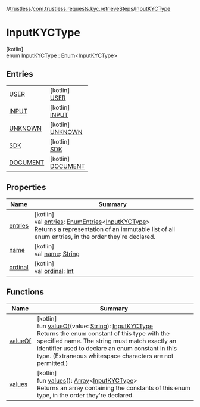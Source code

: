 //[trustless](../../../index.md)/[com.trustless.requests.kyc.retrieveSteps](../index.md)/[InputKYCType](index.md)

# InputKYCType

[kotlin]\
enum [InputKYCType](index.md) : [Enum](https://kotlinlang.org/api/latest/jvm/stdlib/kotlin/-enum/index.html)&lt;[InputKYCType](index.md)&gt;

## Entries

| | |
|---|---|
| [USER](-u-s-e-r/index.md) | [kotlin]<br>[USER](-u-s-e-r/index.md) |
| [INPUT](-i-n-p-u-t/index.md) | [kotlin]<br>[INPUT](-i-n-p-u-t/index.md) |
| [UNKNOWN](-u-n-k-n-o-w-n/index.md) | [kotlin]<br>[UNKNOWN](-u-n-k-n-o-w-n/index.md) |
| [SDK](-s-d-k/index.md) | [kotlin]<br>[SDK](-s-d-k/index.md) |
| [DOCUMENT](-d-o-c-u-m-e-n-t/index.md) | [kotlin]<br>[DOCUMENT](-d-o-c-u-m-e-n-t/index.md) |

## Properties

| Name | Summary |
|---|---|
| [entries](entries.md) | [kotlin]<br>val [entries](entries.md): [EnumEntries](https://kotlinlang.org/api/latest/jvm/stdlib/kotlin.enums/-enum-entries/index.html)&lt;[InputKYCType](index.md)&gt;<br>Returns a representation of an immutable list of all enum entries, in the order they're declared. |
| [name](-d-o-c-u-m-e-n-t/index.md#-372974862%2FProperties%2F-1818097539) | [kotlin]<br>val [name](-d-o-c-u-m-e-n-t/index.md#-372974862%2FProperties%2F-1818097539): [String](https://kotlinlang.org/api/latest/jvm/stdlib/kotlin/-string/index.html) |
| [ordinal](-d-o-c-u-m-e-n-t/index.md#-739389684%2FProperties%2F-1818097539) | [kotlin]<br>val [ordinal](-d-o-c-u-m-e-n-t/index.md#-739389684%2FProperties%2F-1818097539): [Int](https://kotlinlang.org/api/latest/jvm/stdlib/kotlin/-int/index.html) |

## Functions

| Name | Summary |
|---|---|
| [valueOf](value-of.md) | [kotlin]<br>fun [valueOf](value-of.md)(value: [String](https://kotlinlang.org/api/latest/jvm/stdlib/kotlin/-string/index.html)): [InputKYCType](index.md)<br>Returns the enum constant of this type with the specified name. The string must match exactly an identifier used to declare an enum constant in this type. (Extraneous whitespace characters are not permitted.) |
| [values](values.md) | [kotlin]<br>fun [values](values.md)(): [Array](https://kotlinlang.org/api/latest/jvm/stdlib/kotlin/-array/index.html)&lt;[InputKYCType](index.md)&gt;<br>Returns an array containing the constants of this enum type, in the order they're declared. |
